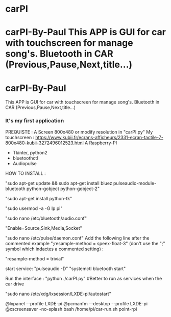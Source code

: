 # carPI
# carPI-By-Paul This APP is GUI for car with touchscreen for manage song's. Bluetooth in CAR (Previous,Pause,Next,title...)
# carPI-By-Paul
This APP is GUI for car with touchscreen for manage song's. Bluetooth in CAR (Previous,Pause,Next,title...)
### It's my first application ###
PREQUISTE :
A Screen 800x480 or modify resolution in "carPI.py"
My touchscreen : https://www.kubii.fr/ecrans-afficheurs/2331-ecran-tactile-7-800x480-kubii-3272496012523.html
A Raspberry-PI
- Tkinter, python2
- bluetoothctl
- Audiopulse

HOW TO INSTALL :

"sudo apt-get update && sudo apt-get install bluez pulseaudio-module-bluetooth python-gobject python-gobject-2"

"sudo apt-get install python-tk"

"sudo usermod -a -G lp pi"

"sudo nano /etc/bluetooth/audio.conf"

"Enable=Source,Sink,Media,Socket"

"sudo nano /etc/pulse/daemon.conf"
Add the following line after the commented example ";resample-method = speex-float-3" (don't use the ";" symbol which indactes a commented setting) : 

"resample-method = trivial"

start service:
"pulseaudio -D"
"systemctl bluetooth start"

Run the interface :
"python ./carPI.py" 
#Better to run as services when the car drive

"sudo nano /etc/xdg/lxsession/LXDE-pi/autostart"

@lxpanel --profile LXDE-pi
@pcmanfm --desktop --profile LXDE-pi
@xscreensaver -no-splash
bash /home/pi/car-run.sh
point-rpi
